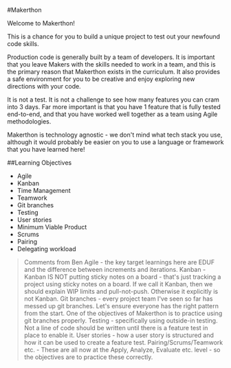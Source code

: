 #Makerthon

Welcome to Makerthon!

This is a chance for you to build a unique project to test out your newfound code skills.

Production code is generally built by a team of developers. It is important that you leave Makers with the skills needed to work in a team, and this is the primary reason that Makerthon exists in the curriculum. It also provides a safe environment for you to be creative and enjoy exploring new directions with your code. 

It is not a test. It is not a challenge to see how many features you can cram into 3 days. Far more important is that you have 1 feature that is fully tested end-to-end, and that you have worked well together as a team using Agile methodologies.

Makerthon is technology agnostic - we don't mind what tech stack you use, although it would probably be easier on you to use a language or framework that you have learned here!

##Learning Objectives

* Agile
* Kanban
* Time Management
* Teamwork
* Git branches
* Testing
* User stories
* Minimum Viable Product
* Scrums
* Pairing
* Delegating workload

> Comments from Ben
Agile - the key target learnings here are EDUF and the difference between increments and iterations.
Kanban - Kanban IS NOT putting sticky notes on a board - that's just tracking a project using sticky notes on a board.  If we call it Kanban, then we should explain WIP limits and pull-not-push.  Otherwise it explicitly is not Kanban.
Git branches - every project team I've seen so far has messed up git branches.  Let's ensure everyone has the right pattern from the start.  One of the objectives of Makerthon is to practice using git branches properly.
Testing - specifically using outside-in testing.  Not a line of code should be written until there is a feature test in place to enable it.
User stories - how a user story is structured and how it can be used to create a feature test.
Pairing/Scrums/Teamwork etc.  - These are all now at the Apply, Analyze, Evaluate etc. level - so the objectives are to practice these correctly.

